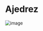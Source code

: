 # Ajedrez

![image](https://github.com/user-attachments/assets/e7b16e82-910d-4cfa-948d-c419a02a5578)



